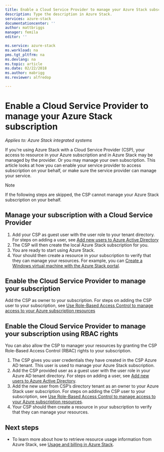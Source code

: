 ```yaml
---
title: Enable a Cloud Service Provider to manage your Azure Stack subscription | Microsoft Docs
description: Type the description in Azure Stack.
services: azure-stack
documentationcenter: ''
author: mattbriggs
manager: femila
editor: ''

ms.service: azure-stack
ms.workload: na
pms.tgt_pltfrm: na
ms.devlang: na
ms.topic: article
ms.date: 02/22/2018
ms.author: mabrigg
ms.reviewer: alfredop

---
```


# Enable a Cloud Service Provider to manage your Azure Stack subscription

*Applies to: Azure Stack integrated systems*

If you're using Azure Stack with a Cloud Service Provider (CSP), your access to resource in your Azure subscription and in Azure Stack may be managed by the provider. Or you may manage your own subscription. This article looks at how you can enable your service provider to access subscription on your behalf, or make sure the service provider can manage your service.

> [!Note]  
>  If the following steps are skipped, the CSP cannot manage your Azure Stack subscription on your behalf.

## Manage your subscription with a Cloud Service Provider

1. Add your CSP as guest user with the user role to your tenant directory.  For steps on adding a user, see [Add new users to Azure Active Directory](https://docs.microsoft.com/azure/active-directory/add-users-azure-active-directory)
2. The CSP will then create the local Azure Stack subscription for you.
3. You are ready to start using Azure Stack.
3. Your should then create a resource in your subscription to verify that they can manage your resources. For example, you can [Create a Windows virtual machine with the Azure Stack portal](azure-stack-quick-windows-portal.md).

## Enable the Cloud Service Provider to manage your subscription

Add the CSP as owner to your subscription. For steps on adding the CSP user to your subscription, see [Use Role-Based Access Control to manage access to your Azure subscription resources](https://docs.microsoft.com/azure/active-directory/role-based-access-control-configure)

## Enable the Cloud Service Provider to manage your subscription using RBAC rights

You can also allow the CSP to manager your resources by granting the CSP Role-Based Access Control (RBAC) rights to your subscription.

1. The CSP gives you user credentials they have created in the CSP Azure AD tenant. This user is used to manage your Azure Stack subscription.
2. Add the CSP provided user as a guest user with the user role in your Azure AD tenant directory. For steps on adding a user, see [Add new users to Azure Active Directory](https://docs.microsoft.com/azure/active-directory/add-users-azure-active-directory).
3. Add the new user from CSP’s directory tenant as an owner to your Azure Stack user subscription. For steps on adding the CSP user to your subscription, see [Use Role-Based Access Control to manage access to your Azure subscription resources](https://docs.microsoft.com/azure/active-directory/role-based-access-control-configure).
4. Your CSP should then create a resource in your subscription to verify that they can manage your resources.

## Next steps

  - To learn more about how to retrieve resource usage information from Azure Stack, see [Usage and billing in Azure Stack](../azure-stack-billing-and-chargeback.md).

